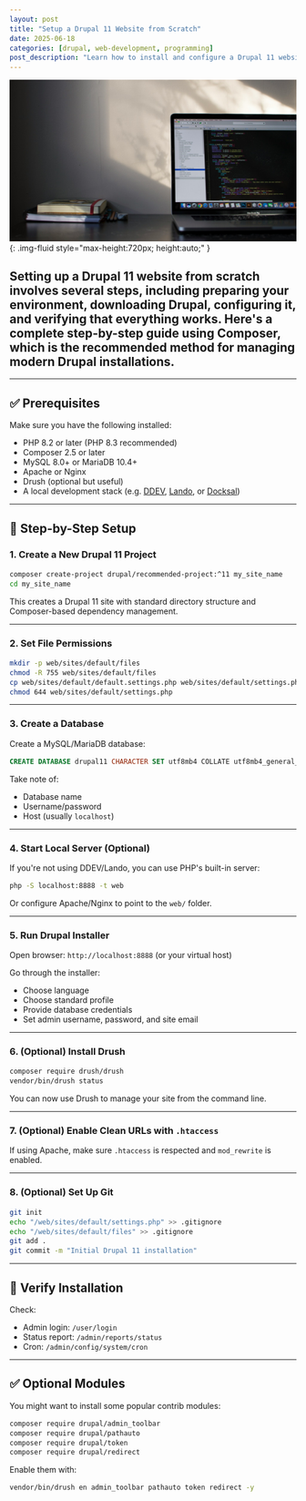 ```yaml
---
layout: post
title: "Setup a Drupal 11 Website from Scratch"
date: 2025-06-18
categories: [drupal, web-development, programming]
post_description: "Learn how to install and configure a Drupal 11 website from scratch using Composer."
---
```


![Image](/assets/images/setup-drupal-11.jpg){: .img-fluid style="max-height:720px; height:auto;" }

## Setting up a **Drupal 11** website from scratch involves several steps, including preparing your environment, downloading Drupal, configuring it, and verifying that everything works. Here's a complete step-by-step guide using Composer, which is the **recommended method** for managing modern Drupal installations.

---

## ✅ Prerequisites

Make sure you have the following installed:

* PHP 8.2 or later (PHP 8.3 recommended)
* Composer 2.5 or later
* MySQL 8.0+ or MariaDB 10.4+
* Apache or Nginx
* Drush (optional but useful)
* A local development stack (e.g. [DDEV](https://ddev.readthedocs.io), [Lando](https://docs.lando.dev), or [Docksal](https://docs.docksal.io))

---

## 🚀 Step-by-Step Setup

### 1. **Create a New Drupal 11 Project**

```bash
composer create-project drupal/recommended-project:^11 my_site_name
cd my_site_name
```

This creates a Drupal 11 site with standard directory structure and Composer-based dependency management.

---

### 2. **Set File Permissions**

```bash
mkdir -p web/sites/default/files
chmod -R 755 web/sites/default/files
cp web/sites/default/default.settings.php web/sites/default/settings.php
chmod 644 web/sites/default/settings.php
```

---

### 3. **Create a Database**

Create a MySQL/MariaDB database:

```sql
CREATE DATABASE drupal11 CHARACTER SET utf8mb4 COLLATE utf8mb4_general_ci;
```

Take note of:

* Database name
* Username/password
* Host (usually `localhost`)

---

### 4. **Start Local Server (Optional)**

If you're not using DDEV/Lando, you can use PHP's built-in server:

```bash
php -S localhost:8888 -t web
```

Or configure Apache/Nginx to point to the `web/` folder.

---

### 5. **Run Drupal Installer**

Open browser:
`http://localhost:8888` (or your virtual host)

Go through the installer:

* Choose language
* Choose standard profile
* Provide database credentials
* Set admin username, password, and site email

---

### 6. **(Optional) Install Drush**

```bash
composer require drush/drush
vendor/bin/drush status
```

You can now use Drush to manage your site from the command line.

---

### 7. **(Optional) Enable Clean URLs with `.htaccess`**

If using Apache, make sure `.htaccess` is respected and `mod_rewrite` is enabled.

---

### 8. **(Optional) Set Up Git**

```bash
git init
echo "/web/sites/default/settings.php" >> .gitignore
echo "/web/sites/default/files" >> .gitignore
git add .
git commit -m "Initial Drupal 11 installation"
```

---

## 🧪 Verify Installation

Check:

* Admin login: `/user/login`
* Status report: `/admin/reports/status`
* Cron: `/admin/config/system/cron`

---

## ✅ Optional Modules

You might want to install some popular contrib modules:

```bash
composer require drupal/admin_toolbar
composer require drupal/pathauto
composer require drupal/token
composer require drupal/redirect
```

Enable them with:

```bash
vendor/bin/drush en admin_toolbar pathauto token redirect -y
```

